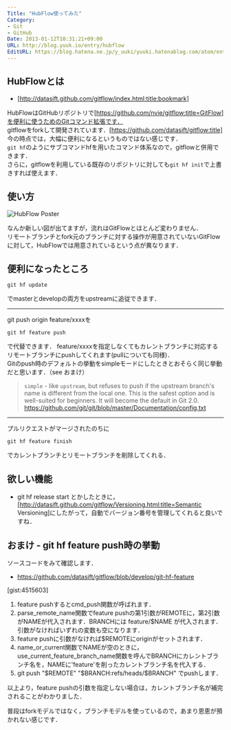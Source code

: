 ```yaml
---
Title: "HubFlow使ってみた"
Category:
- Git
- GitHub
Date: 2013-01-12T10:31:21+09:00
URL: http://blog.yuuk.io/entry/hubflow
EditURL: https://blog.hatena.ne.jp/y_uuki/yuuki.hatenablog.com/atom/entry/12704914408862859788
---
```


## HubFlowとは

- [http://datasift.github.com/gitflow/index.html:title:bookmark]

HubFlowはGitHubリポジトリで[https://github.com/nvie/gitflow:title=GitFlow]を便利に使うためのGitコマンド拡張です．  
gitflowをforkして開発されています．[https://github.com/datasift/gitflow:title]  
今の時点では，大幅に便利になるというものではない感じです．  
```git hf```のようにサブコマンドhfを用いたコマンド体系なので，gitflowと併用できます．  
さらに，gitflowを利用している既存のリポジトリに対しても```git hf init```で上書きすれば使えます．  

## 使い方

![HubFlow Poster](http://datasift.github.com/gitflow/GitFlowWorkflowNoFork.png)

なんか新しい図が出てますが，流れはGitFlowとほとんど変わりません．  
リモートブランチとfork元のブランチに対する操作が用意されていないGitFlowに対して，HubFlowでは用意されているという点が異なります．


## 便利になったところ

```
git hf update
```
でmasterとdevelopの両方をupstreamに追従できます．


------

git push origin feature/xxxxを
```
git hf feature push
```
で代替できます．
feature/xxxxを指定しなくてもカレントブランチに対応するリモートブランチにpushしてくれます(pullについても同様)．  
Gitのpush時のデフォルトの挙動をsimpleモードにしたときとおそらく同じ挙動だと思います．（see おまけ）

>`simple` - like `upstream`, but refuses to push if the upstream branch's name is different from the local one. This is the safest option and is well-suited for beginners. It will become the default in Git 2.0. 
https://github.com/git/git/blob/master/Documentation/config.txt

------

プルリクエストがマージされたのちに
```
git hf feature finish
```
でカレントブランチとリモートブランチを削除してくれる．

## 欲しい機能

- git hf release start とかしたときに，[http://datasift.github.com/gitflow/Versioning.html:title=Semantic Versioning]にしたがって，自動でバージョン番号を管理してくれると良いですね．


## おまけ -  git hf feature push時の挙動

ソースコードをみて確認します．

- https://github.com/datasift/gitflow/blob/develop/git-hf-feature

[gist:4515603]

1. feature pushするとcmd_push関数が呼ばれます．
2. parse_remote_name関数でfeature pushの第1引数がREMOTEに，第2引数がNAMEが代入されます．BRANCHには feature/$NAME が代入されます．引数がなければいずれの変数も空になります．
3. feature pushに引数がなければ$REMOTEにoriginがセットされます．
4. name_or_current関数でNAMEが空のときに，use_current_feature_branch_name関数を呼んでBRANCHにカレントブランチ名を，NAMEに'feature'を削ったカレントブランチ名を代入する．
5. git push "$REMOTE" "$BRANCH:refs/heads/$BRANCH" でpushします．

以上より，feature pushの引数を指定しない場合は，カレントブランチ名が補完されることがわかりました．


普段はforkモデルではなく，ブランチモデルを使っているので，あまり恩恵が預かれない感じです．
